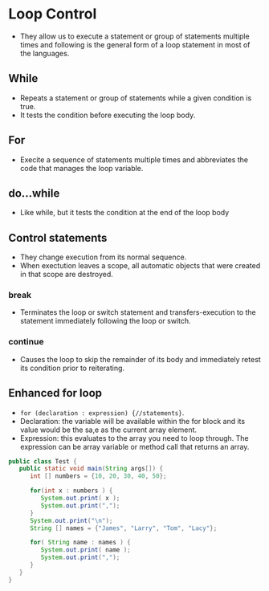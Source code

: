 # Loop Control
* They allow us to execute a statement or group of statements multiple times and following is the general form of a loop statement in most of the languages.
## While
* Repeats a statement or group of statements while a given condition is true. 
* It tests the condition before executing the loop body.
## For 
* Execite a sequence of statements multiple times and abbreviates the code that manages the loop variable.
## do...while
* Like while, but it tests the condition at the end of the loop body
## Control statements
* They change execution from its normal sequence.
* When exectution leaves a scope, all automatic objects that were created in that scope are destroyed.
### break
* Terminates the loop or switch statement and transfers-execution to the statement immediately following the loop or switch.
### continue
* Causes the loop to skip the remainder of its body and immediately retest its condition prior to reiterating.
## Enhanced for loop 
* `for (declaration : expression) {//statements}`.
* Declaration: the variable will be available within the for block and its value would be the sa,e as the current array element.
* Expression: this evaluates to the array you need to loop through. The expression can be array variable or method call that returns an array.
```Java
public class Test {
   public static void main(String args[]) {
      int [] numbers = {10, 20, 30, 40, 50};

      for(int x : numbers ) {
         System.out.print( x );
         System.out.print(",");
      }
      System.out.print("\n");
      String [] names = {"James", "Larry", "Tom", "Lacy"};

      for( String name : names ) {
         System.out.print( name );
         System.out.print(",");
      }
   }
}
```